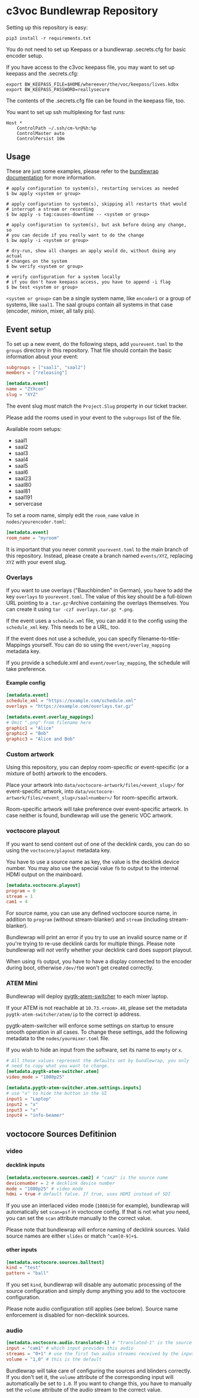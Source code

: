# c3voc Bundlewrap Repository

Setting up this repository is easy:

```
pip3 install -r requirements.txt
```

You do not need to set up Keepass or a bundlewrap .secrets.cfg for basic
encoder setup.

If you have access to the c3voc keepass file, you may want to set up
keepass and the .secrets.cfg:

```
export BW_KEEPASS_FILE=$HOME/whereever/the/voc/keepass/lives.kdbx
export BW_KEEPASS_PASSWORD=reallysecure
```

The contents of the .secrets.cfg file can be found in the keepass file,
too.

You want to set up ssh multiplexing for fast runs:
```
Host *
    ControlPath ~/.ssh/cm-%r@%h:%p
    ControlMaster auto
    ControlPersist 10m
```

## Usage

These are just some examples, please refer to the
[bundlewrap documentation](https://docs.bundlewrap.org/guide/cli/)
for more information.

```
# apply configuration to system(s), restarting services as needed
$ bw apply <system or group>

# apply configuration to system(s), skipping all restarts that would
# interrupt a stream or recording
$ bw apply -s tag:causes-downtime -- <system or group>

# apply configuration to system(s), but ask before doing any change, so
# you can decide if you really want to do the change
$ bw apply -i <system or group>

# dry-run, show all changes an apply would do, without doing any actual
# changes on the system
$ bw verify <system or group>

# verify configuration for a system locally
# if you don't have keepass access, you have to append -i flag
$ bw test <system or group>
```

`<system or group>` can be a single system name, like `encoder1` or
a group of systems, like `saal1`. The saal groups contain all systems
in that case (encoder, minion, mixer, all tally pis).

## Event setup

To set up a new event, do the following steps, add `yourevent.toml` to
the `groups` directory in this repository. That file should contain the
basic information about your event:

```toml
subgroups = ["saal1", "saal2"]
members = ["releasing"]

[metadata.event]
name = "ZYXcon"
slug = "XYZ"
```

The event slug *must* match the `Project.Slug` property in our ticket
tracker.

Please add the rooms used in your event to the `subgroups` list of the
file.

Available room setups:
* saal1
* saal2
* saal3
* saal4
* saal5
* saal6
* saal23
* saal80
* saal81
* saal191
* servercase

To set a room name, simply edit the `room_name` value in `nodes/yourencoder.toml`:

```toml
[metadata.event]
room_name = "myroom"
```

It is important that you never commit `yourevent.toml` to the main branch
of this repository. Instead, please create a branch named `events/XYZ`,
replacing `XYZ` with your event slug.

### Overlays

If you want to use overlays ("Bauchbinden" in German), you have to add
the key `overlays` to `yourevent.toml`. The value of this key should be
a full-blown URL pointing to a `.tar.gz`-Archive containing the overlays
themselves. You can create it using `tar -czf overlays.tar.gz *.png`.

If the event uses a `schedule.xml` file, you can add it to the config
using the `schedule_xml` key. This needs to be a URL, too.

If the event does not use a schedule, you can specify
filename-to-title-Mappings yourself. You can do so using the
`event/overlay_mapping` metadata key.

If you provide a schedule.xml and `event/overlay_mapping`, the schedule
will take preference.

#### Example config

```toml
[metadata.event]
schedule_xml = "https://example.com/schedule.xml"
overlays = "https://example.com/overlays.tar.gz"

[metadata.event.overlay_mappings]
# Omit ".png" from filename here
graphic1 = "Alice"
graphic2 = "Bob"
graphic3 = "Alice and Bob"
```

### Custom artwork

Using this repository, you can deploy room-specific or event-specific
(or a mixture of both) artwork to the encoders.

Place your artwork into `data/voctocore-artwork/files/<event_slug>/`
for event-specific artwork, into
`data/voctocore-artwork/files/<event_slug>/saal<number>/` for
room-specific artwork.

Room-specific artwork will take preference over event-specific artwork.
In case neither is found, bundlewrap will use the generic VOC artwork.


### voctocore playout

If you want to send content out of one of the decklink cards, you can
do so using the `voctocore/playout` metadata key.

You have to use a source name as key, the value is the decklink device
number. You may also use the special value `fb` to output to the internal
HDMI output on the mainboard.

```toml
[metadata.voctocore.playout]
program = 0
stream = 1
cam1 = 4
```

For source name, you can use any defined voctocore source name, in
addition to `program` (without stream-blanker) and `stream` (including
stream-blanker).

Bundlewrap will print an error if you try to use an invalid source name
or if you're trying to re-use decklink cards for multiple things. Please
note bundlewrap will *not* verify whether your decklink card does support
playout.

When using `fb` output, you have to have a display connected to the
encoder during boot, otherwise `/dev/fb0` won't get created correctly.

### ATEM Mini

Bundlewrap will deploy
[pygtk-atem-switcher](https://github.com/kunsi/pygtk-atem-switcher) to
each mixer laptop.

If your ATEM is not reachable at `10.73.<room>.40`, please set the
metadata `pygtk-atem-switcher/atem/ip` to the correct ip address.

pygtk-atem-switcher will enforce some settings on startup to ensure
smooth operation in all cases. To change these settings, add the
following metadata to the `nodes/yourmixer.toml` file.

If you wish to hide an input from the software, set its name to `empty`
or `x`.

```toml
# All those values represent the defaults set by bundlewrap, you only
# need to copy what you want to change.
[metadata.pygtk-atem-switcher.atem]
video_mode = "1080p25"

[metadata.pygtk-atem-switcher.atem.settings.inputs]
# use "x" to hide the button in the UI
input1 = "Laptop"
input2 = "x"
input3 = "x"
input4 = "info-beamer"
```

## voctocore Sources Defitinion

### video

#### decklink inputs

```toml
[metadata.voctocore.sources.cam2] # "cam2" is the source name
devicenumber = 2 # decklink device number
mode = "1080p25" # video mode
hdmi = true # default false. If true, uses HDMI instead of SDI
```

If you use an interlaced video mode (`1080i50` for example), bundlewrap
will automatically set `scan=psf` in voctocore config. If that is not
what you need, you can set the `scan` attribute manually to the correct
value.

Please note that bundlewrap will enforce naming of decklink sources.
Valid source names are either `slides` or match `^cam[0-9]+$`.

#### other inputs

```toml
[metadata.voctocore.sources.balltest]
kind = "test"
pattern = "ball"
```

If you set `kind`, bundlewrap will disable any automatic processing of
the source configuration and simply dump anything you add to the
voctocore configuration.

Please note audio configuration still applies (see below).
Source name enforcement is disabled for non-decklink sources.

### audio

```toml
[metadata.voctocore.audio.translated-1] # "translated-1" is the source name
input = "cam1" # which input provides this audio
streams = "0+1" # use the first two audio streams received by the input
volume = "1,0" # this is the default
```

Bundlewrap will take care of configuring the sources and blinders correctly.
If you don't set it, the `volume` attribute of the corresponding input
will automatically be set to `1.0`. If you want to change this, you have
to manually set the `volume` attribute of the audio stream to the correct
value.
